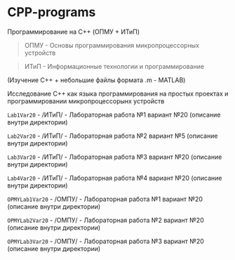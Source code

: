 # CPP-programs
Программирование на C++ (ОПМУ + ИТиП)

> ОПМУ - Основы программирования микропроцессорных устройств

> ИТиП - Информационные технологии и программирование

(Изучение С++ + небольшие файлы формата .m - MATLAB)

Исследование С++ как языка программирования на простых проектах и программировании микропроцессорынх устройств

`Lab1Var20` - /ИТиП/ - Лабораторная работа №1 вариант №20 (описание внутри директории)

`Lab2Var20` - /ИТиП/ - Лабораторная работа №2 вариант №5 (описание внутри директории)

`Lab3Var20` - /ИТиП/ - Лабораторная работа №3 вариант №20 (описание внутри директории)

`Lab4Var20` - /ИТиП/ - Лабораторная работа №4 вариант №20 (описание внутри директории)

`OPMYLab1Var20` - /ОМПУ/ - Лабораторная работа №1 вариант №20 (описание внутри директории)

`OPMYLab2Var20` - /ОМПУ/ - Лабораторная работа №2 вариант №20 (описание внутри директории)

`OPMYLab3Var20` - /ОМПУ/ - Лабораторная работа №3 вариант №20 (описание внутри директории)